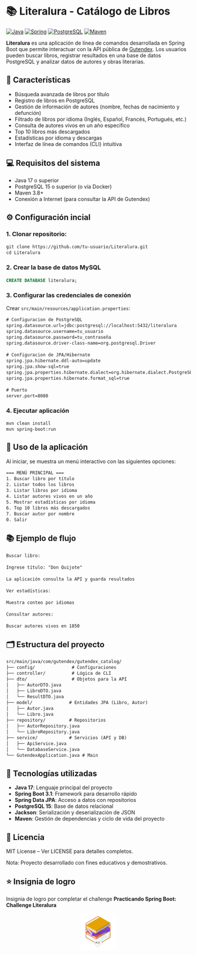 # 📚 Literalura - Catálogo de Libros

[![Java](https://img.shields.io/badge/java-%23ED8B00.svg?style=for-the-badge&logo=openjdk&logoColor=white)](https://www.java.com/)
[![Spring](https://img.shields.io/badge/spring-%236DB33F.svg?style=for-the-badge&logo=spring&logoColor=white)](https://spring.io/)
[![PostgreSQL](https://img.shields.io/badge/postgresql-%2300f.svg?style=for-the-badge&logo=postgresql&logoColor=white)](https://www.postgresql.org/)
[![Maven](https://img.shields.io/badge/apache_maven-C71A36?style=for-the-badge&logo=apachemaven&logoColor=white)](https://maven.apache.org/)

**Literalura** es una aplicación de línea de comandos desarrollada en Spring Boot que permite interactuar con la API pública de [Gutendex](https://gutendex.com/). Los usuarios pueden buscar libros, registrar resultados en una base de datos PostgreSQL y analizar datos de autores y obras literarias.

## 🌟 Características

- Búsqueda avanzada de libros por título
- Registro de libros en PostgreSQL
- Gestión de información de autores (nombre, fechas de nacimiento y defunción)
- Filtrado de libros por idioma (Inglés, Español, Francés, Portugués, etc.)
- Consulta de autores vivos en un año específico
- Top 10 libros más descargados
- Estadísticas por idioma y descargas
- Interfaz de línea de comandos (CLI) intuitiva

## 💻 Requisitos del sistema

- Java 17 o superior
- PostgreSQL 15 o superior (o vía Docker)
- Maven 3.8+
- Conexión a Internet (para consultar la API de Gutendex)

## ⚙️ Configuración incial

### 1. Clonar repositorio:

```
git clone https://github.com/tu-usuario/Literalura.git
cd Literalura
```

### 2. Crear la base de datos MySQL

```sql
CREATE DATABASE literalura;
```

### 3. Configurar las credenciales de conexión

Crear `src/main/resources/application.properties`:

```properties
# Configuracion de PostgreSQL
spring.datasource.url=jdbc:postgresql://localhost:5432/literalura
spring.datasource.username=tu_usuario
spring.datasource.password=tu_contraseña
spring.datasource.driver-class-name=org.postgresql.Driver

# Configuracion de JPA/Hibernate
spring.jpa.hibernate.ddl-auto=update
spring.jpa.show-sql=true
spring.jpa.properties.hibernate.dialect=org.hibernate.dialect.PostgreSQLDialect
spring.jpa.properties.hibernate.format_sql=true

# Puerto
server.port=8080
```

### 4. Ejecutar aplicación
```
mvn clean install
mvn spring-boot:run
```

## 🚀  Uso de la aplicación

Al iniciar, se muestra un menú interactivo con las siguientes opciones:

```text
=== MENÚ PRINCIPAL ===
1. Buscar libro por título
2. Listar todos los libros
3. Listar libros por idioma
4. Listar autores vivos en un año
5. Mostrar estadísticas por idioma
6. Top 10 libros más descargados
7. Buscar autor por nombre
0. Salir
```

## 📚  Ejemplo de flujo

```
Buscar libro:

Ingrese título: "Don Quijote"

La aplicación consulta la API y guarda resultados

Ver estadísticas:

Muestra conteo por idiomas

Consultar autores:

Buscar autores vivos en 1850
```

## 🗂️ Estructura del proyecto

```
src/main/java/com/gutendex/gutendex_catalog/
├── config/              # Configuraciones
├── controller/          # Lógica de CLI
├── dto/                 # Objetos para la API
│   ├── AutorDTO.java
│   ├── LibroDTO.java
│   └── ResultDTO.java
├── model/              # Entidades JPA (Libro, Autor)
│   ├── Autor.java
│   └── Libro.java
├── repository/         # Repositorios
│   ├── AutorRepository.java
│   └── LibroRepository.java
├── service/            # Servicios (API y DB)
│   ├── ApiService.java
│   └── DatabaseService.java
└── GutendexApplication.java # Main
```

## 🧩 Tecnologías utilizadas

- **Java 17**: Lenguaje principal del proyecto
- **Spring Boot 3.1**: Framework para desarrollo rápido
- **Spring Data JPA**: Acceso a datos con repositorios
- **PostgreSQL 15**: Base de datos relacional
- **Jackson**: Serialización y deserialización de JSON
- **Maven**: Gestión de dependencias y ciclo de vida del proyecto

## 📄 Licencia

MIT License – Ver LICENSE para detalles completos.

Nota: Proyecto desarrollado con fines educativos y demostrativos.

## ⭐ Insignia de logro

Insignia de logro por completar el challenge **Practicando Spring Boot: Challenge Literalura**

<p align="center">
  <img src="image/badge-literalura.webp" alt="Vista de insignia" width="100"/>
</p>
